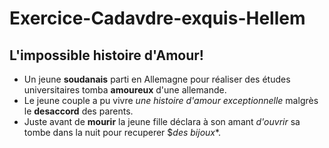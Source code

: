 # Exercice-Cadavdre-exquis-Hellem
## L'impossible histoire d'Amour!
* Un jeune **soudanais** parti en Allemagne pour réaliser des études universitaires tomba **amoureux** d'une allemande. 
* Le jeune couple a pu vivre *une histoire d'amour exceptionnelle* malgrès le **desaccord** des parents.
* Juste avant de **mourir** la jeune fille déclara à son amant *d'ouvrir* sa tombe dans la nuit pour recuperer $*des bijoux**.

